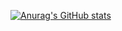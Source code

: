 [![Anurag's GitHub stats](https://github-readme-stats.vercel.app/api?username=anuraghazra)](https://github.com/edelweiss2/github-readme-stats)
